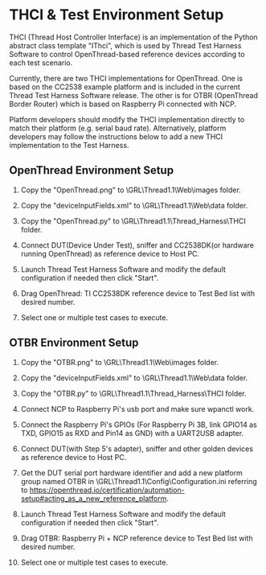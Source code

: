 THCI & Test Environment Setup
=============================

THCI (Thread Host Controller Interface) is an implementation of the Python abstract class template "IThci",
which is used by Thread Test Harness Software to control OpenThread-based reference devices according to each test
scenario.

Currently, there are two THCI implementations for OpenThread. One is based on the CC2538 example platform and is
included in the current Thread Test Harness Software release. The other is for OTBR (OpenThread Border Router) which
is based on Raspberry Pi connected with NCP.   

Platform developers should modify the THCI implementation directly to match their platform (e.g. serial baud rate).
Alternatively, platform developers may follow the instructions below to add a new THCI implementation to the Test
Harness.

## OpenThread Environment Setup ##

1. Copy the "OpenThread.png" to \GRL\Thread1.1\Web\images folder.

2. Copy the "deviceInputFields.xml" to \GRL\Thread1.1\Web\data folder.

3. Copy the "OpenThread.py" to \GRL\Thread1.1\Thread_Harness\THCI folder.

4. Connect DUT(Device Under Test), sniffer and CC2538DK(or hardware running OpenThread) as reference device to Host PC.

5. Launch Thread Test Harness Software and modify the default configuration if needed then click "Start".

6. Drag OpenThread: TI CC2538DK reference device to Test Bed list with desired number.

7. Select one or multiple test cases to execute.


## OTBR Environment Setup ##

1. Copy the "OTBR.png" to \GRL\Thread1.1\Web\images folder.

2. Copy the "deviceInputFields.xml" to \GRL\Thread1.1\Web\data folder.

3. Copy the "OTBR.py" to \GRL\Thread1.1\Thread_Harness\THCI folder.

4. Connect NCP to Raspberry Pi's usb port and make sure wpanctl work.

5. Connect the Raspberry Pi's GPIOs (For Raspberry Pi 3B, link GPIO14 as TXD, GPIO15 as RXD and Pin14 as GND) with
   a UART2USB adapter.

6. Connect DUT(with Step 5's adapter), sniffer and other golden devices as reference device to Host PC.

7. Get the DUT serial port hardware identifier and add a new platform group named OTBR in
   \GRL\Thread1.1\Config\Configuration.ini referring to https://openthread.io/certification/automation-setup#acting_as_a_new_reference_platform.

8. Launch Thread Test Harness Software and modify the default configuration if needed then click "Start".

9. Drag OTBR: Raspberry Pi + NCP reference device to Test Bed list with desired number.

10. Select one or multiple test cases to execute.
